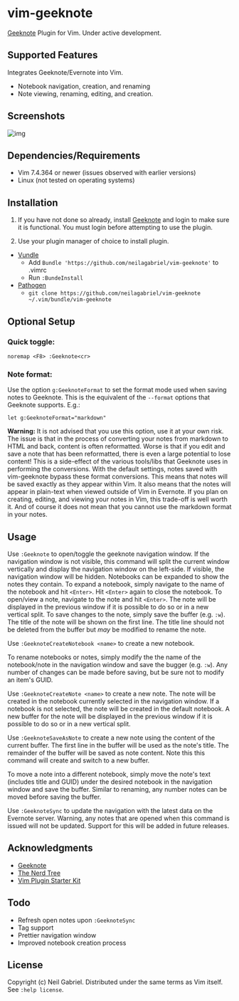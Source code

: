 # vim-geeknote

[Geeknote](http://www.geeknote.me) Plugin for Vim. Under active development.

## Supported Features

Integrates Geeknote/Evernote into Vim.
- Notebook navigation, creation, and renaming
- Note viewing, renaming, editing, and creation.

## Screenshots

![img](https://github.com/neilagabriel/vim-geeknote/blob/master/img/explorer.png)

## Dependencies/Requirements

- Vim 7.4.364 or newer (issues observed with earlier versions)
- Linux (not tested on operating systems)

## Installation

1. If you have not done so already, install [Geeknote](http://www.geeknote.me)
   and login to make sure it is functional. You must login before attempting to
   use the plugin.

2. Use your plugin manager of choice to install plugin.

- [Vundle](https://github.com/gmarik/vundle)
   - Add `Bundle 'https://github.com/neilagabriel/vim-geeknote'` to .vimrc
   - Run `:BundeInstall`
- [Pathogen](https://github.com/tpope/vim-pathogen)
   - `git clone https://github.com/neilagabriel/vim-geeknote ~/.vim/bundle/vim-geeknote`

## Optional Setup

### Quick toggle:

    noremap <F8> :Geeknote<cr>

### Note format:

Use the option `g:GeeknoteFormat` to set the format mode used when saving notes
to Geeknote. This is the equivalent of the `--format` options that Geeknote
supports. E.g.:

    let g:GeeknoteFormat="markdown"

**Warning:** It is not advised that you use this option, use it at your own
risk. The issue is that in the process of converting your notes from markdown
to HTML and back, content is often reformatted. Worse is that if you edit and
save a note that has been reformatted, there is even a large potential to lose
content! This is a side-effect of the various tools/libs that Geeknote uses in
performing the conversions. With the default settings, notes saved with
vim-geeknote bypass these format conversions. This means that notes will be
saved exactly as they appear within Vim. It also means that the notes will
appear in plain-text when viewed outside of Vim in Evernote. If you plan on
creating, editing, and viewing your notes in Vim, this trade-off is well worth
it. And of course it does not mean that you cannot use the markdown format in
your notes.

## Usage

Use `:Geeknote` to open/toggle the geeknote navigation window. If the
navigation window is not visible, this command will split the current window
vertically and display the navigation window on the left-side. If visible, the
navigation window will be hidden. Notebooks can be expanded to show the notes
they contain.  To expand a notebook, simply navigate to the name of the
notebook and hit `<Enter>`. Hit `<Enter>` again to close the notebook. To
open/view a note, navigate to the note and hit `<Enter>`. The note will be
displayed in the previous window if it is possible to do so or in a new
vertical split. To save changes to the note, simply save the buffer (e.g.
`:w`). The title of the note will be shown on the first line. The title line
should not be deleted from the buffer but *may* be modified to rename the note.

Use `:GeeknoteCreateNotebook <name>` to create a new notebook.

To rename notebooks or notes, simply modify the the name of the notebook/note
in the navigation window and save the bugger (e.g. `:w`). Any number of changes
can be made before saving, but be sure not to modify an item's GUID.

Use `:GeeknoteCreateNote <name>` to create a new note. The note will be created
in the notebook currently selected in the navigation window. If a notebook is
not selected, the note will be created in the default notebook. A new buffer
for the note will be displayed in the previous window if it is possible to do
so or in a new vertical split.

Use `:GeeknoteSaveAsNote` to create a new note using the content of the current
buffer. The first line in the buffer will be used as the note's title. The
remainder of the buffer will be saved as note content. Note this this command
will create and switch to a new buffer.

To move a note into a different notebook, simply move the note's text (includes
title and GUID) under the desired notebook in the navigation window and save
the buffer. Similar to renaming, any number notes can be moved before saving
the buffer.

Use `:GeeknoteSync` to update the navigation with the latest data on the
Evernote server. Warning, any notes that are opened when this command is issued
will not be updated. Support for this will be added in future releases.

## Acknowledgments

- [Geeknote](http://www.geeknote.me)
- [The Nerd Tree](https://github.com/scrooloose/nerdtree)
- [Vim Plugin Starter Kit](https://github.com/JarrodCTaylor/vim-plugin-starter-kit)

## Todo

- Refresh open notes upon `:GeeknoteSync`
- Tag support
- Prettier navigation window
- Improved notebook creation process

## License

Copyright (c) Neil Gabriel. Distributed under the same terms as Vim itself.
See `:help license`.
